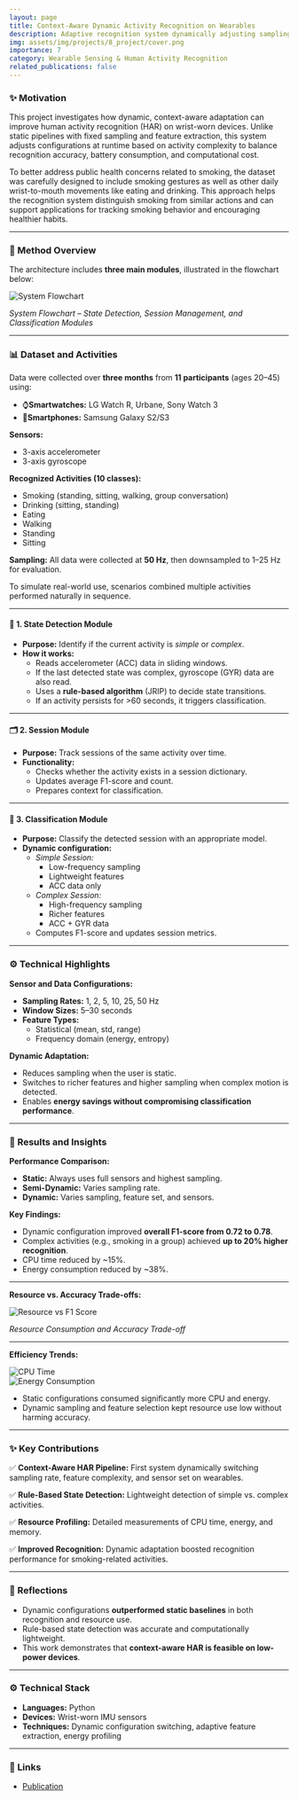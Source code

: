 ```yaml
---
layout: page
title: Context-Aware Dynamic Activity Recognition on Wearables
description: Adaptive recognition system dynamically adjusting sampling rates, sensors, and feature complexity to recognize smoking-related and daily activities from wrist-worn motion sensors
img: assets/img/projects/8_project/cover.png
importance: 7
category: Wearable Sensing & Human Activity Recognition
related_publications: false
---
```


### ✨ Motivation

This project investigates how dynamic, context-aware adaptation can improve human activity recognition (HAR) on wrist-worn devices. Unlike static pipelines with fixed sampling and feature extraction, this system adjusts configurations at runtime based on activity complexity to balance recognition accuracy, battery consumption, and computational cost.

To better address public health concerns related to smoking, the dataset was carefully designed to include smoking gestures as well as other daily wrist-to-mouth movements like eating and drinking. This approach helps the recognition system distinguish smoking from similar actions and can support applications for tracking smoking behavior and encouraging healthier habits.

---

### 📘 Method Overview

The architecture includes **three main modules**, illustrated in the flowchart below:

<div class="row mt-3">
  <div class="col-sm-12 text-center">
    <img src="/assets/img/projects/8_project/system-flowchart.png" alt="System Flowchart" class="img-fluid rounded z-depth-1">
    <p class="mt-2"><em>System Flowchart – State Detection, Session Management, and Classification Modules</em></p>
  </div>
</div>

---

### 📊 Dataset and Activities

Data were collected over **three months** from **11 participants** (ages 20–45) using:

- ⌚**Smartwatches:** LG Watch R, Urbane, Sony Watch 3
- 📱**Smartphones:** Samsung Galaxy S2/S3

**Sensors:**
- 3-axis accelerometer
- 3-axis gyroscope

**Recognized Activities (10 classes):**
- Smoking (standing, sitting, walking, group conversation)
- Drinking (sitting, standing)
- Eating
- Walking
- Standing
- Sitting

**Sampling:** All data were collected at **50 Hz**, then downsampled to 1–25 Hz for evaluation.

To simulate real-world use, scenarios combined multiple activities performed naturally in sequence.

---

#### 🚦 1. State Detection Module
- **Purpose:** Identify if the current activity is *simple* or *complex*.
- **How it works:**
  - Reads accelerometer (ACC) data in sliding windows.
  - If the last detected state was complex, gyroscope (GYR) data are also read.
  - Uses a **rule-based algorithm** (JRIP) to decide state transitions.
  - If an activity persists for >60 seconds, it triggers classification.

---

#### 🗂️ 2. Session Module
- **Purpose:** Track sessions of the same activity over time.
- **Functionality:**
  - Checks whether the activity exists in a session dictionary.
  - Updates average F1-score and count.
  - Prepares context for classification.

---

#### 🧩 3. Classification Module
- **Purpose:** Classify the detected session with an appropriate model.
- **Dynamic configuration:**
  - *Simple Session:*
    - Low-frequency sampling
    - Lightweight features
    - ACC data only
  - *Complex Session:*
    - High-frequency sampling
    - Richer features
    - ACC + GYR data
  - Computes F1-score and updates session metrics.

---

### ⚙️ Technical Highlights

**Sensor and Data Configurations:**
- **Sampling Rates:** 1, 2, 5, 10, 25, 50 Hz
- **Window Sizes:** 5–30 seconds
- **Feature Types:**
  - Statistical (mean, std, range)
  - Frequency domain (energy, entropy)

**Dynamic Adaptation:**
- Reduces sampling when the user is static.
- Switches to richer features and higher sampling when complex motion is detected.
- Enables **energy savings without compromising classification performance**.

---

### 🧪 Results and Insights

**Performance Comparison:**

- **Static:** Always uses full sensors and highest sampling.
- **Semi-Dynamic:** Varies sampling rate.
- **Dynamic:** Varies sampling, feature set, and sensors.

**Key Findings:**
- Dynamic configuration improved **overall F1-score from 0.72 to 0.78**.
- Complex activities (e.g., smoking in a group) achieved **up to 20% higher recognition**.
- CPU time reduced by ~15%.
- Energy consumption reduced by ~38%.

---

**Resource vs. Accuracy Trade-offs:**

<div class="text-center my-4">
  <img src="/assets/img/projects/8_project/resource-accuracy-tradeoff.png" alt="Resource vs F1 Score" class="img-fluid rounded z-depth-1" style="max-width:500px;">
  <p class="mt-2"><em>Resource Consumption and Accuracy Trade-off</em></p>
</div>

---

**Efficiency Trends:**

<div class="row mt-3">
  <div class="col-sm-6">
    <img src="/assets/img/projects/8_project/cpu-consumption.png" alt="CPU Time" class="img-fluid rounded z-depth-1">
  </div>
  <div class="col-sm-6">
    <img src="/assets/img/projects/8_project/energy-consumption.png" alt="Energy Consumption" class="img-fluid rounded z-depth-1">
  </div>
</div>

- Static configurations consumed significantly more CPU and energy.
- Dynamic sampling and feature selection kept resource use low without harming accuracy.

---

### ✨ Key Contributions

✅ **Context-Aware HAR Pipeline:**
First system dynamically switching sampling rate, feature complexity, and sensor set on wearables.

✅ **Rule-Based State Detection:**
Lightweight detection of simple vs. complex activities.

✅ **Resource Profiling:**
Detailed measurements of CPU time, energy, and memory.

✅ **Improved Recognition:**
Dynamic adaptation boosted recognition performance for smoking-related activities.

---

### 📝 Reflections

- Dynamic configurations **outperformed static baselines** in both recognition and resource use.
- Rule-based state detection was accurate and computationally lightweight.
- This work demonstrates that **context-aware HAR is feasible on low-power devices**.

---

### ⚙️ Technical Stack

- **Languages:** Python
- **Devices:** Wrist-worn IMU sensors
- **Techniques:** Dynamic configuration switching, adaptive feature extraction, energy profiling

---

### 🔗 Links

- [Publication](https://doi.org/10.1016/j.compeleceng.2020.106949)
